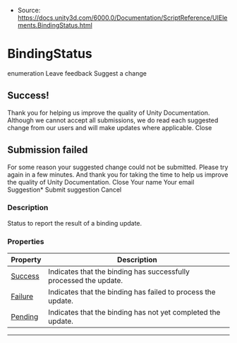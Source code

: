 * Source: https://docs.unity3d.com/6000.0/Documentation/ScriptReference/UIElements.BindingStatus.html

# BindingStatus
enumeration
Leave feedback
Suggest a change
## Success!
Thank you for helping us improve the quality of Unity Documentation. Although we cannot accept all submissions, we do read each suggested change from our users and will make updates where applicable.
Close
## Submission failed
For some reason your suggested change could not be submitted. Please <a>try again</a> in a few minutes. And thank you for taking the time to help us improve the quality of Unity Documentation.
Close
Your name Your email Suggestion* Submit suggestion
Cancel
### Description
Status to report the result of a binding update. 
### Properties
Property | Description  
---|---  
[Success](https://docs.unity3d.com/6000.0/Documentation/ScriptReference/UIElements.BindingStatus.Success.html) |  Indicates that the binding has successfully processed the update.   
[Failure](https://docs.unity3d.com/6000.0/Documentation/ScriptReference/UIElements.BindingStatus.Failure.html) |  Indicates that the binding has failed to process the update.   
[Pending](https://docs.unity3d.com/6000.0/Documentation/ScriptReference/UIElements.BindingStatus.Pending.html) |  Indicates that the binding has not yet completed the update.   
* * *
